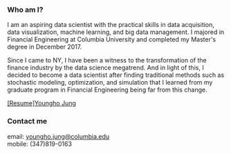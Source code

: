 
### Who am I?

I am an aspiring data scientist with the practical skills in data acquisition, data visualization, machine learning, and big data management. I majored in Financial Engineering at Columbia University and completed my Master's degree in December 2017.

Since I came to NY, I have been a witness to the transformation of the finance industry by the data science megatrend. And in light of this, I decided to become a data scientist after finding traditional methods such as stochastic modeling, optimization, and simulation that I learned from my graduate program in Financial Engineering being far from this change.

[[Resume]Youngho Jung](https://drive.google.com/file/d/1ltYc4u1UVPljyxwyyOBAodCDK1LB4-zS/view?usp=sharing)

### Contact me

email: [youngho.jung@columbia.edu](mailto:youngho.jung@columbia.edu)  
mobile: (347)819-0163
